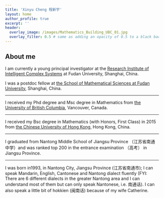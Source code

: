 ```yaml
---
title: 'Xinyu Cheng 程新宇'
layout: home
author_profile: true
excerpt: ''
header:
  overlay_image: /images/Mathematics_Building_UBC_01.jpg
  overlay_filter: 0.5 # same as adding an opacity of 0.5 to a black background
---
```


## About me

I am currently a young principal investigator at the [Research Institute of Intelligent Complex Systems](https://iics.fudan.edu.cn/) at Fudan University, Shanghai, China.

I was a postdoc fellow at [the School of Mathematical Sciences at Fudan University](https://math.fudan.edu.cn/), Shanghai, China.

---

I received my Phd degree and Msc degree in Mathematics from [the University of British Columbia](https://www.math.ubc.ca/), Vancouver, Canada.

---

I received my Bsc degree in Mathematics (with Honors, First Class) in 2015 from [the Chinese University of Hong Kong](https://www.math.cuhk.edu.hk/), Hong Kong, China.

---

I graduated from Nantong Middle School of Jiangsu Province （江苏省南通中学）and was ranked top 200 in the entrance examination （高考） in Jiangsu Province.

---

I was born in1993, in Nantong City, Jiangsu Province (江苏省南通市); I can speak Mandarin, English, Cantonese and Nantong dialect fluently (FYI: There are 6 different dialects in the greater Nantong area and I can understand most of them but can only speak Nantonese, i.e. 南通话). I can also speak a little bit of hokkien (闽南话) because of my wife Catherine.

